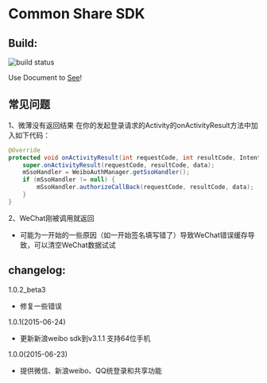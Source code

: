# Common Share SDK
## Build:
![build status](https://travis-ci.org/henjue/sharesdk.svg?branch=master)

Use Document to [See](http://www.j99.so/2015/06/24/Android-Share-Sdk-%E4%BD%BF%E7%94%A8%E6%95%99%E7%A8%8B/)!


## 常见问题
1、微薄没有返回结果
在你的发起登录请求的Activity的onActivityResult方法中加入如下代码：
```java
@Override
protected void onActivityResult(int requestCode, int resultCode, Intent data) {
    super.onActivityResult(requestCode, resultCode, data);  
    mSsoHandler = WeiboAuthManager.getSsoHandler();  
    if (mSsoHandler != null) {
        mSsoHandler.authorizeCallBack(requestCode, resultCode, data);  
    }
}
```
2、WeChat刚被调用就返回
* 可能为一开始的一些原因（如一开始签名填写错了）导致WeChat错误缓存导致，可以清空WeChat数据试试


## changelog:
1.0.2_beta3
* 修复一些错误

1.0.1(2015-06-24)
* 更新新浪weibo sdk到v3.1.1 支持64位手机

1.0.0(2015-06-23)
* 提供微信、新浪weibo、QQ统登录和共享功能
